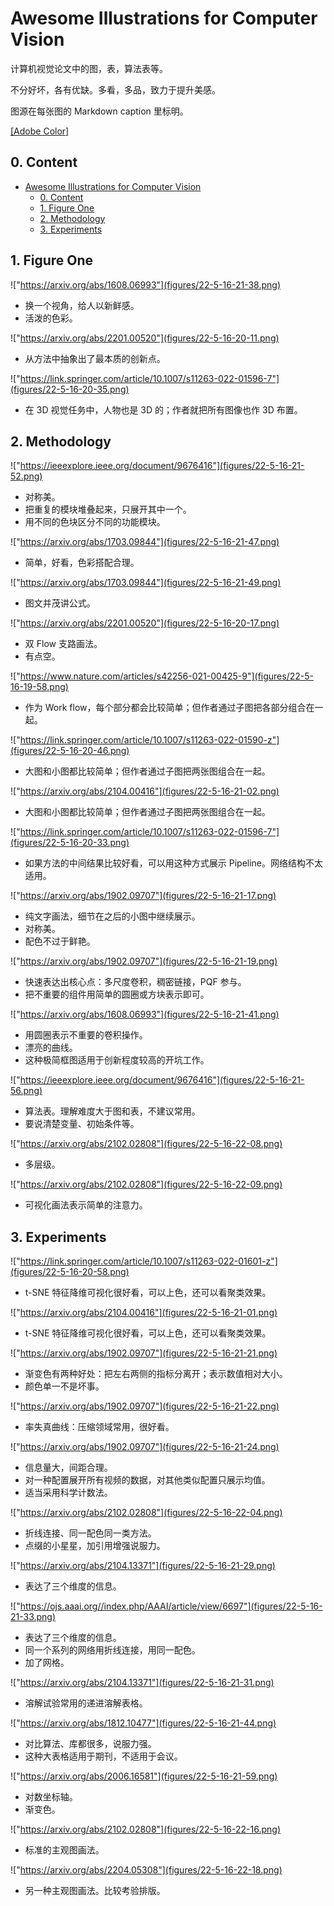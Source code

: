 # Awesome Illustrations for Computer Vision

计算机视觉论文中的图，表，算法表等。

不分好坏，各有优缺。多看，多品，致力于提升美感。

图源在每张图的 Markdown caption 里标明。

[[Adobe Color]](https://color.adobe.com/zh/explore/)

## 0. Content

- [Awesome Illustrations for Computer Vision](#awesome-illustrations-for-computer-vision)
  - [0. Content](#0-content)
  - [1. Figure One](#1-figure-one)
  - [2. Methodology](#2-methodology)
  - [3. Experiments](#3-experiments)

## 1. Figure One

!["https://arxiv.org/abs/1608.06993"](figures/22-5-16-21-38.png)

- 换一个视角，给人以新鲜感。
- 活泼的色彩。

!["https://arxiv.org/abs/2201.00520"](figures/22-5-16-20-11.png)

- 从方法中抽象出了最本质的创新点。

!["https://link.springer.com/article/10.1007/s11263-022-01596-7"](figures/22-5-16-20-35.png)

- 在 3D 视觉任务中，人物也是 3D 的；作者就把所有图像也作 3D 布置。

## 2. Methodology

!["https://ieeexplore.ieee.org/document/9676416"](figures/22-5-16-21-52.png)

- 对称美。
- 把重复的模块堆叠起来，只展开其中一个。
- 用不同的色块区分不同的功能模块。

!["https://arxiv.org/abs/1703.09844"](figures/22-5-16-21-47.png)

- 简单，好看，色彩搭配合理。

!["https://arxiv.org/abs/1703.09844"](figures/22-5-16-21-49.png)

- 图文并茂讲公式。

!["https://arxiv.org/abs/2201.00520"](figures/22-5-16-20-17.png)

- 双 Flow 支路画法。
- 有点空。

!["https://www.nature.com/articles/s42256-021-00425-9"](figures/22-5-16-19-58.png)

- 作为 Work flow，每个部分都会比较简单；但作者通过子图把各部分组合在一起。

!["https://link.springer.com/article/10.1007/s11263-022-01590-z"](figures/22-5-16-20-46.png)

- 大图和小图都比较简单；但作者通过子图把两张图组合在一起。

!["https://arxiv.org/abs/2104.00416"](figures/22-5-16-21-02.png)

- 大图和小图都比较简单；但作者通过子图把两张图组合在一起。

!["https://link.springer.com/article/10.1007/s11263-022-01596-7"](figures/22-5-16-20-33.png)

- 如果方法的中间结果比较好看，可以用这种方式展示 Pipeline。网络结构不太适用。

!["https://arxiv.org/abs/1902.09707"](figures/22-5-16-21-17.png)

- 纯文字画法，细节在之后的小图中继续展示。
- 对称美。
- 配色不过于鲜艳。

!["https://arxiv.org/abs/1902.09707"](figures/22-5-16-21-19.png)

- 快速表达出核心点：多尺度卷积，稠密链接，PQF 参与。
- 把不重要的组件用简单的圆圈或方块表示即可。

!["https://arxiv.org/abs/1608.06993"](figures/22-5-16-21-41.png)

- 用圆圈表示不重要的卷积操作。
- 漂亮的曲线。
- 这种极简框图适用于创新程度较高的开坑工作。

!["https://ieeexplore.ieee.org/document/9676416"](figures/22-5-16-21-56.png)

- 算法表。理解难度大于图和表，不建议常用。
- 要说清楚变量、初始条件等。

!["https://arxiv.org/abs/2102.02808"](figures/22-5-16-22-08.png)

- 多层级。

!["https://arxiv.org/abs/2102.02808"](figures/22-5-16-22-09.png)

- 可视化画法表示简单的注意力。

## 3. Experiments

!["https://link.springer.com/article/10.1007/s11263-022-01601-z"](figures/22-5-16-20-58.png)

- t-SNE 特征降维可视化很好看，可以上色，还可以看聚类效果。

!["https://arxiv.org/abs/2104.00416"](figures/22-5-16-21-01.png)

- t-SNE 特征降维可视化很好看，可以上色，还可以看聚类效果。

!["https://arxiv.org/abs/1902.09707"](figures/22-5-16-21-21.png)

- 渐变色有两种好处：把左右两侧的指标分离开；表示数值相对大小。
- 颜色单一不是坏事。

!["https://arxiv.org/abs/1902.09707"](figures/22-5-16-21-22.png)

- 率失真曲线：压缩领域常用，很好看。

!["https://arxiv.org/abs/1902.09707"](figures/22-5-16-21-24.png)

- 信息量大，间距合理。
- 对一种配置展开所有视频的数据，对其他类似配置只展示均值。
- 适当采用科学计数法。

!["https://arxiv.org/abs/2102.02808"](figures/22-5-16-22-04.png)

- 折线连接、同一配色同一类方法。
- 点缀的小星星，加引用增强说服力。

!["https://arxiv.org/abs/2104.13371"](figures/22-5-16-21-29.png)

- 表达了三个维度的信息。

!["https://ojs.aaai.org//index.php/AAAI/article/view/6697"](figures/22-5-16-21-33.png)

- 表达了三个维度的信息。
- 同一个系列的网络用折线连接，用同一配色。
- 加了网格。

!["https://arxiv.org/abs/2104.13371"](figures/22-5-16-21-31.png)

- 溶解试验常用的递进溶解表格。

!["https://arxiv.org/abs/1812.10477"](figures/22-5-16-21-44.png)

- 对比算法、库都很多，说服力强。
- 这种大表格适用于期刊，不适用于会议。

!["https://arxiv.org/abs/2006.16581"](figures/22-5-16-21-59.png)

- 对数坐标轴。
- 渐变色。

!["https://arxiv.org/abs/2102.02808"](figures/22-5-16-22-16.png)

- 标准的主观图画法。

!["https://arxiv.org/abs/2204.05308"](figures/22-5-16-22-18.png)

- 另一种主观图画法。比较考验排版。
